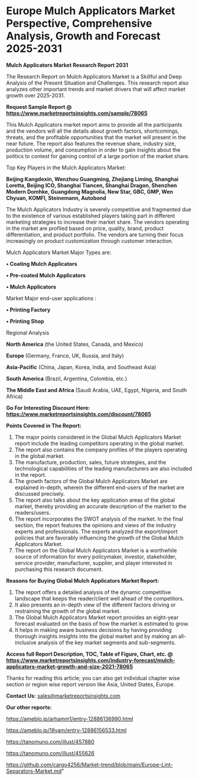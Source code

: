 # Europe Mulch Applicators Market Perspective, Comprehensive Analysis, Growth and Forecast 2025-2031

<strong>Mulch Applicators Market Research Report 2031</strong>

The Research Report on Mulch Applicators Market is a Skillful and Deep Analysis of the Present Situation and Challenges. This research report also analyzes other important trends and market drivers that will affect market growth over 2025-2031.

<strong>Request Sample Report @ <a href=https://www.marketreportsinsights.com/sample/78065>https://www.marketreportsinsights.com/sample/78065</a></strong>

This Mulch Applicators market report aims to provide all the participants and the vendors will all the details about growth factors, shortcomings, threats, and the profitable opportunities that the market will present in the near future. The report also features the revenue share, industry size, production volume, and consumption in order to gain insights about the politics to contest for gaining control of a large portion of the market share.

Top Key Players in the Mulch Applicators Market:

<strong>Beijing Kangdexin, Wenzhou Guangming, Zhejiang Liming, Shanghai Loretta, Beijing ICO, Shanghai Tiancen, Shanghai Dragon, Shenzhen Modern Domhke, Guangdong Magnolia, New Star, GBC, GMP, Wen Chyuan, KOMFI, Steinemann, Autobond</strong>

The Mulch Applicators Industry is severely competitive and fragmented due to the existence of various established players taking part in different marketing strategies to increase their market share. The vendors operating in the market are profiled based on price, quality, brand, product differentiation, and product portfolio. The vendors are turning their focus increasingly on product customization through customer interaction.

Mulch Applicators Market Major Types are:

<strong>• Coating Mulch Applicators

• Pre-coated Mulch Applicators

• Mulch Applicators</strong>

Market Major end-user applications :

<strong>• Printing Factory

• Printing Shop</strong>

Regional Analysis

</u><strong><b>North America</b></strong> (the United States, Canada, and Mexico)

<strong><b>Europe </b></strong>(Germany, France, UK, Russia, and Italy)

<strong><b>Asia-Pacific</b></strong> (China, Japan, Korea, India, and Southeast Asia)

<strong><b>South America</b></strong> (Brazil, Argentina, Colombia, etc.)

<strong><b>The Middle East and Africa</b></strong> (Saudi Arabia, UAE, Egypt, Nigeria, and South Africa)

<strong>Go For Interesting Discount Here: <a href=https://www.marketreportsinsights.com/discount/78065>https://www.marketreportsinsights.com/discount/78065</a></strong>

<strong>Points Covered in The Report:</strong>
<ol>
  <li>The major points considered in the Global Mulch Applicators Market report include the leading competitors operating in the global market.</li>
  <li>The report also contains the company profiles of the players operating in the global market.</li>
  <li>The manufacture, production, sales, future strategies, and the technological capabilities of the leading manufacturers are also included in the report.</li>
  <li>The growth factors of the Global Mulch Applicators Market are explained in-depth, wherein the different end-users of the market are discussed precisely.</li>
  <li>The report also talks about the key application areas of the global market, thereby providing an accurate description of the market to the readers/users.</li>
  <li>The report incorporates the SWOT analysis of the market. In the final section, the report features the opinions and views of the industry experts and professionals. The experts analyzed the export/import policies that are favorably influencing the growth of the Global Mulch Applicators Market.</li>
  <li>The report on the Global Mulch Applicators Market is a worthwhile source of information for every policymaker, investor, stakeholder, service provider, manufacturer, supplier, and player interested in purchasing this research document.</li>
</ol>
<strong>Reasons for Buying Global Mulch Applicators Market Report:</strong>

<ol>
  <li>The report offers a detailed analysis of the dynamic competitive landscape that keeps the reader/client well ahead of the competitors.</li>
  <li>It also presents an in-depth view of the different factors driving or restraining the growth of the global market.</li>
  <li>The Global Mulch Applicators Market report provides an eight-year forecast evaluated on the basis of how the market is estimated to grow.</li>
  <li>It helps in making aware business decisions by having providing thorough insights insights into the global market and by making an all-inclusive analysis of the key market segments and sub-segments.</li>
</ol>
<strong>Access full Report Description, TOC, Table of Figure, Chart, etc. @ <a href=https://www.marketreportsinsights.com/industry-forecast/mulch-applicators-market-growth-and-size-2021-78065>https://www.marketreportsinsights.com/industry-forecast/mulch-applicators-market-growth-and-size-2021-78065</a></strong>


Thanks for reading this article; you can also get individual chapter wise section or region wise report version like Asia, United States, Europe.

<strong>Contact Us:</strong>
sales@marketreportsinsights.com

<strong>Our other reports:</strong>

<a href=https://ameblo.jp/arhamm1/entry-12886136990.html>https://ameblo.jp/arhamm1/entry-12886136990.html</a>

<a href=https://ameblo.jp/18yam/entry-12886156533.html>https://ameblo.jp/18yam/entry-12886156533.html</a>

<a href=https://tanomuno.com/illust/457880>https://tanomuno.com/illust/457880</a>

<a href=https://tanomuno.com/illust/455626>https://tanomuno.com/illust/455626</a>

<a href=https://github.com/cargo4256/Market-trend/blob/main/Europe-Lint-Separators-Market.md>https://github.com/cargo4256/Market-trend/blob/main/Europe-Lint-Separators-Market.md</a>"
